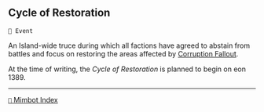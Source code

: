 ## Cycle of Restoration

`📅 Event`

An Island-wide truce during which all factions have agreed to abstain from battles and focus on restoring the areas affected by [Corruption Fallout](<https://zeithalt.github.io/r/cr_fallout.html>).

At the time of writing, the _Cycle of Restoration_ is planned to begin on eon 1389.

-----
[`📑` Mimbot Index](<https://zeithalt.github.io/r/#2c70>)
<!---
keywords:  
aliases: 
-->